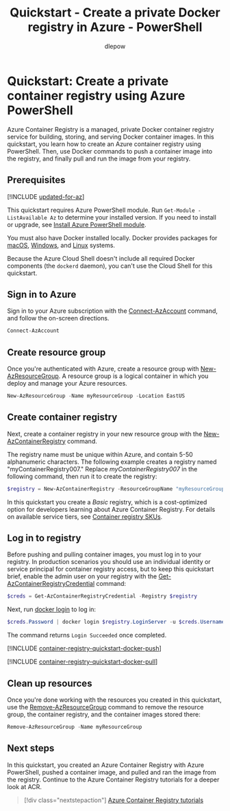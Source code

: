 ﻿---
title: Quickstart - Create a private Docker registry in Azure - PowerShell
description: Quickly learn to create a private Docker container registry in Azure with PowerShell.
services: container-registry
author: dlepow
manager: gwallace

ms.service: container-registry
ms.topic: quickstart
ms.date: 01/22/2019
ms.author: danlep
ms.custom: "seodec18, mvc"
---

# Quickstart: Create a private container registry using Azure PowerShell

Azure Container Registry is a managed, private Docker container registry service for building, storing, and serving Docker container images. In this quickstart, you learn how to create an Azure container registry using PowerShell. Then, use Docker commands to push a container image into the registry, and finally pull and run the image from your registry.

## Prerequisites

[!INCLUDE [updated-for-az](../../includes/updated-for-az.md)]

This quickstart requires Azure PowerShell module. Run `Get-Module -ListAvailable Az` to determine your installed version. If you need to install or upgrade, see [Install Azure PowerShell module](/powershell/azure/install-az-ps).

You must also have Docker installed locally. Docker provides packages for [macOS][docker-mac], [Windows][docker-windows], and [Linux][docker-linux] systems.

Because the Azure Cloud Shell doesn't include all required Docker components (the `dockerd` daemon), you can't use the Cloud Shell for this quickstart.

## Sign in to Azure

Sign in to your Azure subscription with the [Connect-AzAccount][Connect-AzAccount] command, and follow the on-screen directions.

```powershell
Connect-AzAccount
```

## Create resource group

Once you're authenticated with Azure, create a resource group with [New-AzResourceGroup][New-AzResourceGroup]. A resource group is a logical container in which you deploy and manage your Azure resources.

```powershell
New-AzResourceGroup -Name myResourceGroup -Location EastUS
```

## Create container registry

Next, create a container registry in your new resource group with the [New-AzContainerRegistry][New-AzContainerRegistry] command.

The registry name must be unique within Azure, and contain 5-50 alphanumeric characters. The following example creates a registry named "myContainerRegistry007." Replace *myContainerRegistry007* in the following command, then run it to create the registry:

```powershell
$registry = New-AzContainerRegistry -ResourceGroupName "myResourceGroup" -Name "myContainerRegistry007" -EnableAdminUser -Sku Basic
```

In this quickstart you create a *Basic* registry, which is a cost-optimized option for developers learning about Azure Container Registry. For details on available service tiers, see [Container registry SKUs][container-registry-skus].

## Log in to registry

Before pushing and pulling container images, you must log in to your registry. In production scenarios you should use an individual identity or service principal for container registry access, but to keep this quickstart brief, enable the admin user on your registry with the [Get-AzContainerRegistryCredential][Get-AzContainerRegistryCredential] command:

```powershell
$creds = Get-AzContainerRegistryCredential -Registry $registry
```

Next, run [docker login][docker-login] to log in:

```powershell
$creds.Password | docker login $registry.LoginServer -u $creds.Username --password-stdin
```

The command returns `Login Succeeded` once completed.

[!INCLUDE [container-registry-quickstart-docker-push](../../includes/container-registry-quickstart-docker-push.md)]

[!INCLUDE [container-registry-quickstart-docker-pull](../../includes/container-registry-quickstart-docker-pull.md)]

## Clean up resources

Once you're done working with the resources you created in this quickstart, use the [Remove-AzResourceGroup][Remove-AzResourceGroup] command to remove the resource group, the container registry, and the container images stored there:

```powershell
Remove-AzResourceGroup -Name myResourceGroup
```

## Next steps

In this quickstart, you created an Azure Container Registry with Azure PowerShell, pushed a container image, and pulled and ran the image from the registry. Continue to the Azure Container Registry tutorials for a deeper look at ACR.

> [!div class="nextstepaction"]
> [Azure Container Registry tutorials][container-registry-tutorial-quick-task]

<!-- LINKS - external -->
[docker-linux]: https://docs.docker.com/engine/installation/#supported-platforms
[docker-login]: https://docs.docker.com/engine/reference/commandline/login/
[docker-mac]: https://docs.docker.com/docker-for-mac/
[docker-push]: https://docs.docker.com/engine/reference/commandline/push/
[docker-tag]: https://docs.docker.com/engine/reference/commandline/tag/
[docker-windows]: https://docs.docker.com/docker-for-windows/

<!-- Links - internal -->
[Connect-AzAccount]: /powershell/module/az.accounts/connect-azaccount
[Get-AzContainerRegistryCredential]: /powershell/module/az.containerregistry/get-azcontainerregistrycredential
[Get-Module]: /powershell/module/microsoft.powershell.core/get-module
[New-AzContainerRegistry]: /powershell/module/az.containerregistry/New-AzContainerRegistry
[New-AzResourceGroup]: /powershell/module/az.resources/new-azresourcegroup
[Remove-AzResourceGroup]: /powershell/module/az.resources/remove-azresourcegroup
[container-registry-tutorial-quick-task]: container-registry-tutorial-quick-task.md
[container-registry-skus]: container-registry-skus.md
